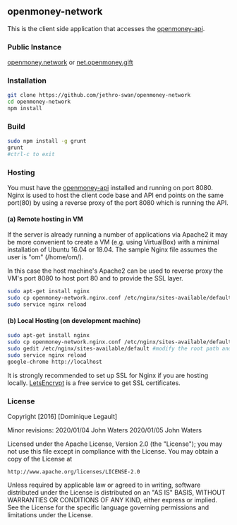 ## openmoney-network

This is the client side application that accesses the [openmoney-api](https://github.com/jethro-swan/openmoney-api).

### Public Instance

[openmoney.network](https://openmoney.network) or [net.openmoney.gift](https://net.openmoney.gift)

### Installation

```sh
git clone https://github.com/jethro-swan/openmoney-network
cd openmoney-network
npm install
```

### Build

```sh
sudo npm install -g grunt
grunt
#ctrl-c to exit
```

### Hosting

You must have the [openmoney-api](https://github.com/jethro-swan/openmoney-api) installed and running on port 8080. Nginx is used to host the client code base and API end points on the same port(80) by using a reverse proxy of the port 8080 which is running the API.

#### (a) Remote hosting in VM

If the server is already running a number of applications via Apache2 it may be more convenient to create a VM (e.g. using VirtualBox) with a minimal installation of Ubuntu 16.04 or 18.04.  The sample Nginx file assumes the user is "om" (/home/om/).

In this case the host machine's Apache2 can be used to reverse proxy the VM's port 8080 to host port 80 and to provide the SSL layer.

```sh
sudo apt-get install nginx
sudo cp openmoney-network.nginx.conf /etc/nginx/sites-available/default
sudo service nginx reload
```
#### (b) Local Hosting (on development machine)

```sh
sudo apt-get install nginx
sudo cp openmoney-network.nginx.conf /etc/nginx/sites-available/default
sudo gedit /etc/nginx/sites-available/default #modify the root path and the location / alias path to this repo path
sudo service nginx reload
google-chrome http://localhost
```

It is strongly recommended to set up SSL for Nginx if you are hosting locally. [LetsEncrypt](https://letsencrypt.org/) is a free service to get SSL certificates.

### License

Copyright [2016] [Dominique Legault]

Minor revisions:
  2020/01/04 John Waters
  2020/01/05 John Waters

Licensed under the Apache License, Version 2.0 (the "License");
you may not use this file except in compliance with the License.
You may obtain a copy of the License at

    http://www.apache.org/licenses/LICENSE-2.0

Unless required by applicable law or agreed to in writing, software
distributed under the License is distributed on an "AS IS" BASIS,
WITHOUT WARRANTIES OR CONDITIONS OF ANY KIND, either express or implied.
See the License for the specific language governing permissions and
limitations under the License.
